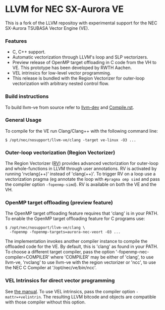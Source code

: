 # LLVM for NEC SX-Aurora VE

This is a fork of the LLVM repositoy with experimental support for the NEC
SX-Aurora TSUBASA Vector Engine (VE).

### Features

- C, C++ support.
- Automatic vectorization through LLVM's loop and SLP vectorizers.
- Preview release of OpenMP target offloading in C code from the VH to VE. This
  prototype has been developed by RWTH Aachen.
- VEL intrinsics for low-level vector programming.
- This release is bundled with the Region Vectorizer for outer-loop
  vectorization with arbitrary nested control flow.

### Build instructions

To build llvm-ve from source refer to 
[llvm-dev](https://github.com/sx-aurora-dev/llvm-dev) and
[Compile.rst](llvm/docs/VE/Compile.rst).

### General Usage

To compile for the VE run Clang/Clang++ with the following command line:

    $ /opt/nec/nosupport/llvm-ve/clang -target ve-linux -O3 ...

### Outer-loop vectorization (Region Vectorizer)

The Region Vectorizer ([RV](https://github.com/cdl-saarland/rv)) provides
advanced vectorization for outer-loop and whole-functions in LLVM through user
annotations.  RV is activated by running 'rvclang(++)' instead of 'clang(++)'.
To trigger RV on a loop use a vectorization pragma (eg annotate the loop with
`#pragma omp simd` and pass the compiler option `-fopenmp-simd`).  RV is
available on both the VE and the VH.

### OpenMP target offloading (preview feature)

The OpenMP target offloading feature requires that 'clang' is in your PATH. 
To enable the OpenMP target offloading feature for C programs use:

    $ /opt/nec/nosupport/llvm-ve/clang \
      -fopenmp -fopenmp-targets=aurora-nec-veort -O3 ...

The implementation invokes another compiler instance to compile the offloaded
code for the VE.  By default, this is 'clang' as found in your PATH. To choose a
different target compiler, pass the option '-fopenmp-nec-compiler=COMPILER'
where 'COMPILER' may be either of 'clang', to use llvm-ve, 'rvclang' to use
llvm-ve with the region vectorizer or 'ncc', to use the NEC C Compiler at
'/opt/nec/ve/bin/ncc'.

### VEL Intrinsics for direct vector programming

See [the manual](https://sx-aurora-dev.github.io/velintrin.html).  To use VEL
intrinsics, pass the compiler option `-mattr=+velintrin`.  The resulting LLVM
bitcode and objects are compatible with those compiler without this option.
